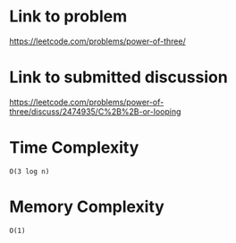 # Link to problem
https://leetcode.com/problems/power-of-three/

# Link to submitted discussion
https://leetcode.com/problems/power-of-three/discuss/2474935/C%2B%2B-or-looping

# Time Complexity
`O(3 log n)`

# Memory Complexity
`O(1)`

